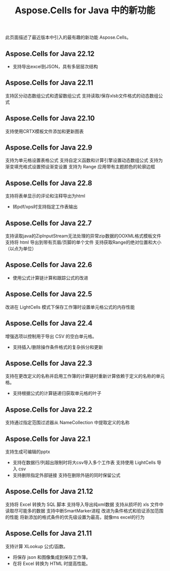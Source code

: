 ﻿---
title: Aspose.Cells for Java 中的新功能
type: docs
description: Aspose.Cells for Java 每天扩展和增强。在此页面上，您可以了解该产品的巨大且最有趣的功能
weight: 5
url: /zh/java/what-s-new-in-aspose-cells-for-java/
---
此页面描述了最近版本中引入的最有趣的新功能 Aspose.Cells。

## Aspose.Cells for Java 22.12
* 支持导出excel到JSON，具有多层层次结构

## Aspose.Cells for Java 22.11

支持区分动态数组公式和遗留数组公式
支持读取/保存xlsb文件格式的动态数组公式

## Aspose.Cells for Java 22.10

支持使用CRTX模板文件添加和更新图表

## Aspose.Cells for Java 22.9

支持为单元格设置表格公式
支持自定义函数和计算引擎设置动态数组公式
支持为渐变填充格式设置预设渐变设置
支持为 Range 应用带有主题颜色的轮廓边框

## Aspose.Cells for Java 22.8

支持将表单显示的评论和注释导出为html
* 转pdf/xps时支持指定工作表输出

## Aspose.Cells for Java 22.7

支持读取java的ZipInputStream无法处理的异常zip数据的OOXML格式模板文件
支持将 html 导出到带有页眉/页脚的单个文件
支持获取Range的绝对位置和大小（以点为单位）

## Aspose.Cells for Java 22.6

* 使用公式计算链计算和跟踪公式的改进

## Aspose.Cells for Java 22.5

改进在 LightCells 模式下保存工作簿时设置单元格公式的内存性能

## Aspose.Cells for Java 22.4

增强选项以控制用于导出 CSV 的空白单元格。
* 支持插入/删除操作条件格式的复杂拆分和更新

## Aspose.Cells for Java 22.3

支持在更改定义的名称并启用工作簿的计算链时重新计算依赖于定义的名称的单元格。
* 支持根据公式的计算链递归获取单元格的叶子

## Aspose.Cells for Java 22.2

支持通过指定范围过滤器从 NameCollection 中提取定义的名称

## Aspose.Cells for Java 22.1

支持生成可编辑的pptx
* 支持在数据行/列超出限制时将大csv导入多个工作表
支持使用 LightCells 导入 csv
* 支持删除指定外部链接
支持在删除外链的同时保留公式

## Aspose.Cells for Java 21.12

支持将 Excel 转换为 SQL 脚本
支持导入导出纯xml数据
支持从损坏的 xls 文件中读取尽可能多的数据
支持中断SmartMarker进程
改进为条件格式和验证添加范围的性能
将新添加的格式条件的优先级设置为最高，就像ms excel的行为

## Aspose.Cells for Java 21.11

支持计算 XLookup 公式/函数。
* 将保存 json 和图像集成到保存工作簿。
* 在将 Excel 转换为 HTML 时提高性能。


